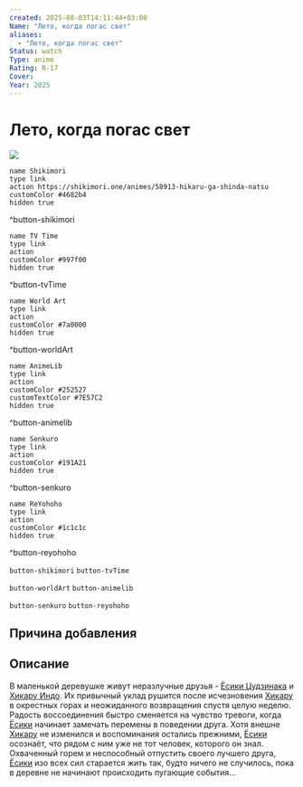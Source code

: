 ```yaml
---
created: 2025-08-03T14:11:44+03:00
Name: "Лето, когда погас свет"
aliases: 
  - "Лето, когда погас свет"
Status: watch
Type: anime
Rating: R-17
Cover: 
Year: 2025
---
```


# Лето, когда погас свет

![](https://shikimori.one/uploads/poster/animes/58913/5ee694bb18c639c7662513e39f132e5e.jpeg)

```button
name Shikimori
type link
action https://shikimori.one/animes/58913-hikaru-ga-shinda-natsu
customColor #4682b4
hidden true
```
^button-shikimori

```button
name TV Time
type link
action 
customColor #997f00
hidden true
```
^button-tvTime

```button
name World Art
type link
action 
customColor #7a0000
hidden true
```
^button-worldArt

```button
name AnimeLib
type link
action 
customColor #252527
customTextColor #7E57C2
hidden true
```
^button-animelib

```button
name Senkuro
type link
action 
customColor #191A21
hidden true
```
^button-senkuro

```button
name ReYohoho
type link
action 
customColor #1c1c1c
hidden true
```
^button-reyohoho



`button-shikimori` `button-tvTime`

`button-worldArt` `button-animelib`

`button-senkuro` `button-reyohoho`



## Причина добавления




## Описание

В маленькой деревушке живут неразлучные друзья - [Ёсики Цудзинака](https://shikimori.one/characters/206879-yoshiki-tsujinaka) и [Хикару Индо](https://shikimori.one/characters/206880-hikaru-indou). Их привычный уклад рушится после исчезновения [Хикару](https://shikimori.one/characters/206880-hikaru-indou) в окрестных горах и неожиданного возвращения спустя целую неделю. Радость воссоединения быстро сменяется на чувство тревоги, когда [Ёсики](https://shikimori.one/characters/206879-yoshiki-tsujinaka) начинает замечать перемены в поведении друга. Хотя внешне [Хикару](https://shikimori.one/characters/206880-hikaru-indou) не изменился и воспоминания остались прежними, [Ёсики](https://shikimori.one/characters/206879-yoshiki-tsujinaka) осознаёт, что рядом с ним уже не тот человек, которого он знал. Охваченный горем и неспособный отпустить своего лучшего друга, [Ёсики](https://shikimori.one/characters/206879-yoshiki-tsujinaka) изо всех сил старается жить так, будто ничего не случилось, пока в деревне не начинают происходить пугающие события...

